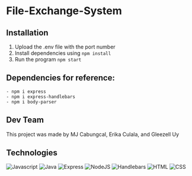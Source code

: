 # File-Exchange-System

## Installation
1. Upload the .env file with the port number
2. Install dependencies using `npm install`
3. Run the program `npm start`


## Dependencies for reference: 
```
- npm i express
- npm i express-handlebars
- npm i body-parser
```

## Dev Team
This project was made by MJ Cabungcal, Erika Culala, and Gleezell Uy

## Technologies
![Javascript](https://img.shields.io/badge/JavaScript-F7DF1E.svg?style=for-the-badge&logo=JavaScript&logoColor=black)
![Java](https://img.shields.io/badge/java-%23ED8B00.svg?style=for-the-badge&logo=java&logoColor=white)
![Express](https://img.shields.io/badge/Express-000000.svg?style=for-the-badge&logo=Express&logoColor=white)
![NodeJS](https://img.shields.io/badge/Node.js-339933.svg?style=for-the-badge&logo=nodedotjs&logoColor=white)
![Handlebars](https://img.shields.io/badge/Handlebars.js-000000.svg?style=for-the-badge&logo=handlebarsdotjs&logoColor=white)
![HTML](https://img.shields.io/badge/HTML5-E34F26.svg?style=for-the-badge&logo=HTML5&logoColor=white)
![CSS](https://img.shields.io/badge/CSS3-1572B6.svg?style=for-the-badge&logo=CSS3&logoColor=white)

